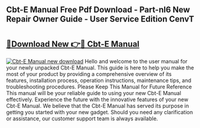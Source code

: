 ## Cbt-E Manual Free Pdf Download - Part-nl6 New Repair Owner Guide - User Service Edition CenvT

# <h2><a href="http://bc11925.oget.top/?id=Cbt-E+Manual">🔗Download New 👉🔴 Cbt-E Manual</a></h2>

[![Cbt-E Manual new download](https://i.imgur.com/5g1atiW.png)](http://bc11925.oget.top/?id=Cbt-E+Manual)
Hello and welcome to the user manual for your newly unpacked Cbt-E Manual. This guide is here to help you make the most of your product by providing a comprehensive overview of its features, installation process, operation instructions, maintenance tips, and troubleshooting procedures. Please Keep This Manual for Future Reference This manual will be your reliable guide to using your new Cbt-E Manual effectively. Experience the future with the innovative features of your new Cbt-E Manual. We believe that the Cbt-E Manual has served its purpose in getting you started with your new gadget. Should you need any clarification or assistance, our customer support team is always available.
